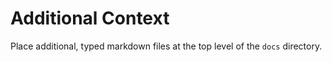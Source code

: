 # Additional Context

Place additional, typed markdown files at the top level of the `docs` directory.